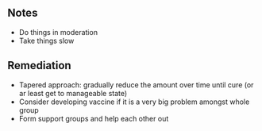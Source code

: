 ## Notes
- Do things in moderation
- Take things slow

## Remediation
- Tapered approach: gradually reduce the amount over time until cure (or ar least get to manageable state)
- Consider developing vaccine if it is a very big problem amongst whole group
- Form support groups and help each other out
